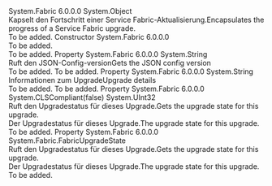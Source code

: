 <Type Name="FabricOrchestrationUpgradeProgress" FullName="System.Fabric.FabricOrchestrationUpgradeProgress">
  <TypeSignature Language="C#" Value="public sealed class FabricOrchestrationUpgradeProgress" />
  <TypeSignature Language="ILAsm" Value=".class public auto ansi sealed beforefieldinit FabricOrchestrationUpgradeProgress extends System.Object" />
  <TypeSignature Language="DocId" Value="T:System.Fabric.FabricOrchestrationUpgradeProgress" />
  <TypeSignature Language="VB.NET" Value="Public NotInheritable Class FabricOrchestrationUpgradeProgress" />
  <TypeSignature Language="F#" Value="type FabricOrchestrationUpgradeProgress = class" />
  <AssemblyInfo>
    <AssemblyName>System.Fabric</AssemblyName>
    <AssemblyVersion>6.0.0.0</AssemblyVersion>
  </AssemblyInfo>
  <Base>
    <BaseTypeName>System.Object</BaseTypeName>
  </Base>
  <Interfaces />
  <Docs>
    <summary>
      <para><span data-ttu-id="fde1f-101">Kapselt den Fortschritt einer Service Fabric-Aktualisierung.</span><span class="sxs-lookup"><span data-stu-id="fde1f-101">Encapsulates the progress of a Service Fabric upgrade.</span></span></para>
    </summary>
    <remarks>To be added.</remarks>
  </Docs>
  <Members>
    <Member MemberName=".ctor">
      <MemberSignature Language="C#" Value="public FabricOrchestrationUpgradeProgress ();" />
      <MemberSignature Language="ILAsm" Value=".method public hidebysig specialname rtspecialname instance void .ctor() cil managed" />
      <MemberSignature Language="DocId" Value="M:System.Fabric.FabricOrchestrationUpgradeProgress.#ctor" />
      <MemberSignature Language="VB.NET" Value="Public Sub New ()" />
      <MemberType>Constructor</MemberType>
      <AssemblyInfo>
        <AssemblyName>System.Fabric</AssemblyName>
        <AssemblyVersion>6.0.0.0</AssemblyVersion>
      </AssemblyInfo>
      <Parameters />
      <Docs>
        <summary>To be added.</summary>
        <remarks>To be added.</remarks>
      </Docs>
    </Member>
    <Member MemberName="ConfigVersion">
      <MemberSignature Language="C#" Value="public string ConfigVersion { get; }" />
      <MemberSignature Language="ILAsm" Value=".property instance string ConfigVersion" />
      <MemberSignature Language="DocId" Value="P:System.Fabric.FabricOrchestrationUpgradeProgress.ConfigVersion" />
      <MemberSignature Language="VB.NET" Value="Public ReadOnly Property ConfigVersion As String" />
      <MemberSignature Language="F#" Value="member this.ConfigVersion : string" Usage="System.Fabric.FabricOrchestrationUpgradeProgress.ConfigVersion" />
      <MemberType>Property</MemberType>
      <AssemblyInfo>
        <AssemblyName>System.Fabric</AssemblyName>
        <AssemblyVersion>6.0.0.0</AssemblyVersion>
      </AssemblyInfo>
      <ReturnValue>
        <ReturnType>System.String</ReturnType>
      </ReturnValue>
      <Docs>
        <summary>
            <span data-ttu-id="fde1f-102">Ruft den JSON-Config-version</span><span class="sxs-lookup"><span data-stu-id="fde1f-102">Gets the JSON config version</span></span>
            </summary>
        <value>To be added.</value>
        <remarks>To be added.</remarks>
      </Docs>
    </Member>
    <Member MemberName="Details">
      <MemberSignature Language="C#" Value="public string Details { get; }" />
      <MemberSignature Language="ILAsm" Value=".property instance string Details" />
      <MemberSignature Language="DocId" Value="P:System.Fabric.FabricOrchestrationUpgradeProgress.Details" />
      <MemberSignature Language="VB.NET" Value="Public ReadOnly Property Details As String" />
      <MemberSignature Language="F#" Value="member this.Details : string" Usage="System.Fabric.FabricOrchestrationUpgradeProgress.Details" />
      <MemberType>Property</MemberType>
      <AssemblyInfo>
        <AssemblyName>System.Fabric</AssemblyName>
        <AssemblyVersion>6.0.0.0</AssemblyVersion>
      </AssemblyInfo>
      <ReturnValue>
        <ReturnType>System.String</ReturnType>
      </ReturnValue>
      <Docs>
        <summary>
            <span data-ttu-id="fde1f-103">Informationen zum Upgrade</span><span class="sxs-lookup"><span data-stu-id="fde1f-103">Upgrade details</span></span>
            </summary>
        <value>To be added.</value>
        <remarks>To be added.</remarks>
      </Docs>
    </Member>
    <Member MemberName="ProgressStatus">
      <MemberSignature Language="C#" Value="public uint ProgressStatus { get; }" />
      <MemberSignature Language="ILAsm" Value=".property instance unsigned int32 ProgressStatus" />
      <MemberSignature Language="DocId" Value="P:System.Fabric.FabricOrchestrationUpgradeProgress.ProgressStatus" />
      <MemberSignature Language="VB.NET" Value="Public ReadOnly Property ProgressStatus As UInteger" />
      <MemberSignature Language="F#" Value="member this.ProgressStatus : uint32" Usage="System.Fabric.FabricOrchestrationUpgradeProgress.ProgressStatus" />
      <MemberType>Property</MemberType>
      <AssemblyInfo>
        <AssemblyName>System.Fabric</AssemblyName>
        <AssemblyVersion>6.0.0.0</AssemblyVersion>
      </AssemblyInfo>
      <Attributes>
        <Attribute>
          <AttributeName>System.CLSCompliant(false)</AttributeName>
        </Attribute>
      </Attributes>
      <ReturnValue>
        <ReturnType>System.UInt32</ReturnType>
      </ReturnValue>
      <Docs>
        <summary>
          <para><span data-ttu-id="fde1f-104">Ruft den Upgradestatus für dieses Upgrade.</span><span class="sxs-lookup"><span data-stu-id="fde1f-104">Gets the upgrade state for this  upgrade.</span></span></para>
        </summary>
        <value>
          <para><span data-ttu-id="fde1f-105">Der Upgradestatus für dieses Upgrade.</span><span class="sxs-lookup"><span data-stu-id="fde1f-105">The upgrade state for this  upgrade.</span></span></para>
        </value>
        <remarks>To be added.</remarks>
      </Docs>
    </Member>
    <Member MemberName="UpgradeState">
      <MemberSignature Language="C#" Value="public System.Fabric.FabricUpgradeState UpgradeState { get; }" />
      <MemberSignature Language="ILAsm" Value=".property instance valuetype System.Fabric.FabricUpgradeState UpgradeState" />
      <MemberSignature Language="DocId" Value="P:System.Fabric.FabricOrchestrationUpgradeProgress.UpgradeState" />
      <MemberSignature Language="VB.NET" Value="Public ReadOnly Property UpgradeState As FabricUpgradeState" />
      <MemberSignature Language="F#" Value="member this.UpgradeState : System.Fabric.FabricUpgradeState" Usage="System.Fabric.FabricOrchestrationUpgradeProgress.UpgradeState" />
      <MemberType>Property</MemberType>
      <AssemblyInfo>
        <AssemblyName>System.Fabric</AssemblyName>
        <AssemblyVersion>6.0.0.0</AssemblyVersion>
      </AssemblyInfo>
      <ReturnValue>
        <ReturnType>System.Fabric.FabricUpgradeState</ReturnType>
      </ReturnValue>
      <Docs>
        <summary>
          <para><span data-ttu-id="fde1f-106">Ruft den Upgradestatus für dieses Upgrade.</span><span class="sxs-lookup"><span data-stu-id="fde1f-106">Gets the upgrade state for this  upgrade.</span></span></para>
        </summary>
        <value>
          <para><span data-ttu-id="fde1f-107">Der Upgradestatus für dieses Upgrade.</span><span class="sxs-lookup"><span data-stu-id="fde1f-107">The upgrade state for this  upgrade.</span></span></para>
        </value>
        <remarks>To be added.</remarks>
      </Docs>
    </Member>
  </Members>
</Type>